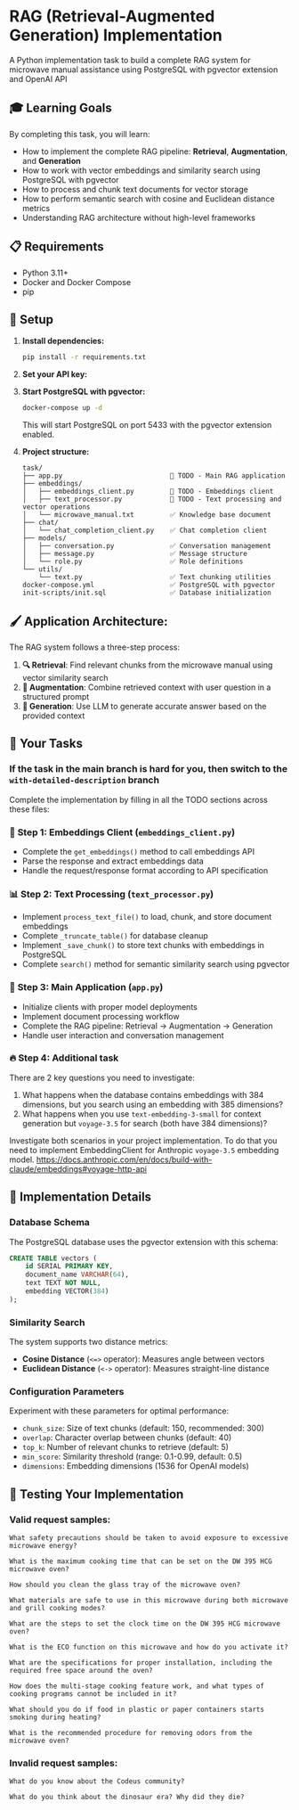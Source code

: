 # RAG (Retrieval-Augmented Generation) Implementation

A Python implementation task to build a complete RAG system for microwave manual assistance using PostgreSQL with pgvector extension and OpenAI API

## 🎓 Learning Goals

By completing this task, you will learn:
- How to implement the complete RAG pipeline: **Retrieval**, **Augmentation**, and **Generation**
- How to work with vector embeddings and similarity search using PostgreSQL with pgvector
- How to process and chunk text documents for vector storage
- How to perform semantic search with cosine and Euclidean distance metrics
- Understanding RAG architecture without high-level frameworks

## 📋 Requirements

- Python 3.11+
- Docker and Docker Compose
- pip

## 🔧 Setup

1. **Install dependencies:**
   ```bash
   pip install -r requirements.txt
   ```

2. **Set your API key:**

3. **Start PostgreSQL with pgvector:**
   ```bash
   docker-compose up -d
   ```
   This will start PostgreSQL on port 5433 with the pgvector extension enabled.

4. **Project structure:**
   ```
   task/
   ├── app.py                           🚧 TODO - Main RAG application
   ├── embeddings/
   │   ├── embeddings_client.py         🚧 TODO - Embeddings client
   │   ├── text_processor.py            🚧 TODO - Text processing and vector operations
   │   └── microwave_manual.txt         ✅ Knowledge base document
   ├── chat/
   │   └── chat_completion_client.py    ✅ Сhat completion client
   ├── models/
   │   ├── conversation.py              ✅ Conversation management
   │   ├── message.py                   ✅ Message structure
   │   └── role.py                      ✅ Role definitions
   └── utils/
       └── text.py                      ✅ Text chunking utilities
   docker-compose.yml                   ✅ PostgreSQL with pgvector
   init-scripts/init.sql                ✅ Database initialization
   ```

## 🖌️ Application Architecture:

The RAG system follows a three-step process:
1. **🔍 Retrieval**: Find relevant chunks from the microwave manual using vector similarity search
2. **🔗 Augmentation**: Combine retrieved context with user question in a structured prompt
3. **🤖 Generation**: Use LLM to generate accurate answer based on the provided context

## 📝 Your Tasks

### If the task in the main branch is hard for you, then switch to the `with-detailed-description` branch

Complete the implementation by filling in all the TODO sections across these files:

### 🔌 **Step 1: Embeddings Client (`embeddings_client.py`)**
- Complete the `get_embeddings()` method to call embeddings API
- Parse the response and extract embeddings data
- Handle the request/response format according to API specification

### 📊 **Step 2: Text Processing (`text_processor.py`)**
- Implement `process_text_file()` to load, chunk, and store document embeddings
- Complete `_truncate_table()` for database cleanup
- Implement `_save_chunk()` to store text chunks with embeddings in PostgreSQL
- Complete `search()` method for semantic similarity search using pgvector

### 🚀 **Step 3: Main Application (`app.py`)**
- Initialize clients with proper model deployments
- Implement document processing workflow
- Complete the RAG pipeline: Retrieval → Augmentation → Generation
- Handle user interaction and conversation management

### 🔥 **Step 4: Additional task**
There are 2 key questions you need to investigate:
1. What happens when the database contains embeddings with 384 dimensions, but you search using an embedding with 385 dimensions?
2. What happens when you use `text-embedding-3-small` for context generation but `voyage-3.5` for search (both have 384 dimensions)?

Investigate both scenarios in your project implementation. To do that you need to implement EmbeddingClient for Anthropic `voyage-3.5` embedding model. https://docs.anthropic.com/en/docs/build-with-claude/embeddings#voyage-http-api



## 🔧 Implementation Details

### Database Schema
The PostgreSQL database uses the pgvector extension with this schema:
```sql
CREATE TABLE vectors (
    id SERIAL PRIMARY KEY,
    document_name VARCHAR(64),
    text TEXT NOT NULL,
    embedding VECTOR(384)
);
```

### Similarity Search
The system supports two distance metrics:
- **Cosine Distance** (`<=>` operator): Measures angle between vectors
- **Euclidean Distance** (`<->` operator): Measures straight-line distance

### Configuration Parameters
Experiment with these parameters for optimal performance:
- `chunk_size`: Size of text chunks (default: 150, recommended: 300)
- `overlap`: Character overlap between chunks (default: 40)
- `top_k`: Number of relevant chunks to retrieve (default: 5)
- `min_score`: Similarity threshold (range: 0.1-0.99, default: 0.5)
- `dimensions`: Embedding dimensions (1536 for OpenAI models)

## 🎯 Testing Your Implementation

### Valid request samples:
``` 
What safety precautions should be taken to avoid exposure to excessive microwave energy?
```
```
What is the maximum cooking time that can be set on the DW 395 HCG microwave oven?
```
```
How should you clean the glass tray of the microwave oven?
```
```
What materials are safe to use in this microwave during both microwave and grill cooking modes?
```
```
What are the steps to set the clock time on the DW 395 HCG microwave oven?
```
```
What is the ECO function on this microwave and how do you activate it?
```
```
What are the specifications for proper installation, including the required free space around the oven?
```
```
How does the multi-stage cooking feature work, and what types of cooking programs cannot be included in it?
```
```
What should you do if food in plastic or paper containers starts smoking during heating?
```
```
What is the recommended procedure for removing odors from the microwave oven?
```

### Invalid request samples:
```
What do you know about the Codeus community?
```
```
What do you think about the dinosaur era? Why did they die?
```

